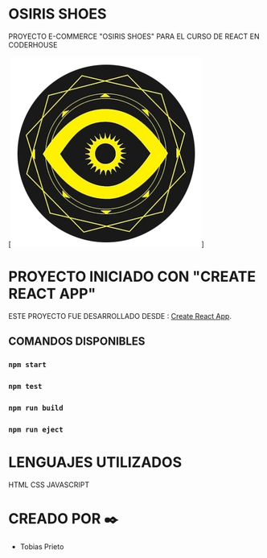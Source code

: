 # OSIRIS SHOES
PROYECTO E-COMMERCE "OSIRIS SHOES" PARA EL CURSO DE REACT EN CODERHOUSE


[![](https://github.com/TobiasPrieto/Osiris-Shoes/blob/master/images/pngosirisrecortadoredondo.png?raw=true)]

# PROYECTO INICIADO CON "CREATE REACT APP"

ESTE PROYECTO FUE DESARROLLADO DESDE : [Create React App](https://github.com/facebook/create-react-app).

## COMANDOS DISPONIBLES



### `npm start`

### `npm test`

### `npm run build`



### `npm run eject`



# LENGUAJES UTILIZADOS 
HTML
CSS 
JAVASCRIPT


# CREADO POR ✒️
 * Tobias Prieto
